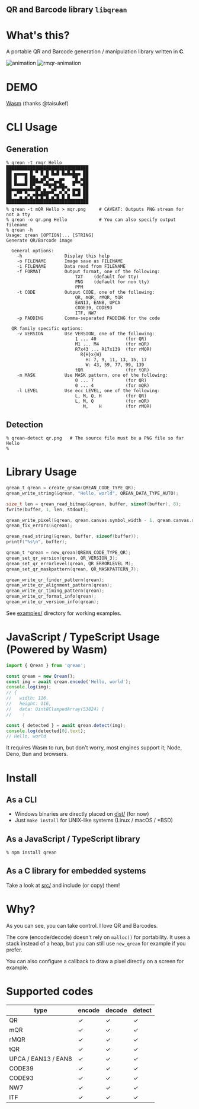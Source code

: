 QR and Barcode library `libqrean`
----

# What's this?

A portable QR and Barcode generation / manipulation library written in **C**.

![animation](https://github.com/kikuchan/libqrean/assets/445223/1fdf9b2f-df63-4c0e-8cd6-a72633f2abc3)
![rmqr-animation](https://github.com/kikuchan/libqrean/assets/445223/e56d97b3-24a3-44d2-8ee3-d0f4339c6157)

# DEMO

[Wasm](https://kikuchan.github.io/libqrean/wasm/) (thanks @taisukef)


# CLI Usage
## Generation
```
% qrean -t rmqr Hello
███████████████████████████████
██ ▄▄▄▄▄ █ ▀ █ █ █▄█ █▄█▄█▄▄ ██
██ █   █ ██▄ ▄█▀▄▄  ▄▄   ▀█ ▄██
██ █▄▄▄█ ██▀▀▀▄█▄▄█▀█▄   █▀▀▄██
██▄▄▄▄▄▄▄█▄██ ▄ ▀▄█▀▀█▀▄ ▄▄▄ ██
██ ▄▀▀ ▀▄ ▄█▄███▀▀▄▄▀▄▀▄ █▄█ ██
██▄▄▄█▄█▄█▄█▄█▄█▄█▄█▄█▄█▄▄▄▄▄██
▀▀▀▀▀▀▀▀▀▀▀▀▀▀▀▀▀▀▀▀▀▀▀▀▀▀▀▀▀▀▀
% qrean -t mQR Hello > mqr.png     # CAVEAT: Outputs PNG stream for not a tty
% qrean -o qr.png Hello            # You can also specify output filename
% qrean -h
Usage: qrean [OPTION]... [STRING]
Generate QR/Barcode image

  General options:
    -h                Display this help
    -o FILENAME       Image save as FILENAME
    -i FILENAME       Data read from FILENAME
    -f FORMAT         Output format, one of the following:
                          TXT    (default for tty)
                          PNG    (default for non tty)
                          PPM
    -t CODE           Output CODE, one of the following:
                          QR, mQR, rMQR, tQR
                          EAN13, EAN8, UPCA
                          CODE39, CODE93
                          ITF, NW7
    -p PADDING        Comma-separated PADDING for the code

  QR family specific options:
    -v VERSION        Use VERSION, one of the following:
                          1 ... 40           (for QR)
                          M1 ... M4          (for mQR)
                          R7x43 ... R17x139  (for rMQR)
                            R{H}x{W}
                              H: 7, 9, 11, 13, 15, 17
                              W: 43, 59, 77, 99, 139
                          tQR                (for tQR)
    -m MASK           Use MASK pattern, one of the following:
                          0 ... 7            (for QR)
                          0 ... 4            (for mQR)
    -l LEVEL          Use ecc LEVEL, one of the following:
                          L, M, Q, H         (for QR)
                          L, M, Q            (for mQR)
                             M,    H         (for rMQR)
```
## Detection
```
% qrean-detect qr.png   # The source file must be a PNG file so far
Hello
%
```

# Library Usage
```c
qrean_t qrean = create_qrean(QREAN_CODE_TYPE_QR);
qrean_write_string(&qrean, "Hello, world", QREAN_DATA_TYPE_AUTO);

size_t len = qrean_read_bitmap(&qrean, buffer, sizeof(buffer), 8);
fwrite(buffer, 1, len, stdout);
```

```c
qrean_write_pixel(&qrean, qrean.canvas.symbol_width - 1, qrean.canvas.symbol_height - 1, 0);
qrean_fix_errors(&qrean);

qrean_read_string(&qrean, buffer, sizeof(buffer));
printf("%s\n", buffer);
```

```c
qrean_t *qrean = new_qrean(QREAN_CODE_TYPE_QR);
qrean_set_qr_version(qrean, QR_VERSION_3);
qrean_set_qr_errorlevel(qrean, QR_ERRORLEVEL_M);
qrean_set_qr_maskpattern(qrean, QR_MASKPATTERN_7);

qrean_write_qr_finder_pattern(qrean);
qrean_write_qr_alignment_pattern(qrean);
qrean_write_qr_timing_pattern(qrean);
qrean_write_qr_format_info(qrean);
qrean_write_qr_version_info(qrean);
```

See [examples/](examples/) directory for working examples.


# JavaScript / TypeScript Usage (Powered by Wasm)

```js
import { Qrean } from 'qrean';

const qrean = new Qrean();
const img = await qrean.encode('Hello, world');
console.log(img);
// {
//   width: 116,
//   height: 116,
//   data: Uint8ClampedArray(53824) [
//    :

const { detected } = await qrean.detect(img);
console.log(detected[0].text);
// Hello, world
```

It requires Wasm to run, but don't worry, most engines support it; Node, Deno, Bun and browsers.

# Install

## As a CLI

* Windows binaries are directly placed on [dist/](dist/) (for now)
* Just `make install` for UNIX-like systems (Linux / macOS / *BSD)

## As a JavaScript / TypeScript library

```sh
% npm install qrean
```

## As a C library for embedded systems

Take a look at [src/](src/) and include (or copy) them!

# Why?

As you can see, you can take control.
I love QR and Barcodes.

The core (encode/decode) doesn't rely on `malloc()` for portability. It uses a stack instead of a heap, but you can still use `new_qrean` for example if you prefer.

You can also configure a callback to draw a pixel directly on a screen for example.

# Supported codes

| type                | encode | decode | detect
|---------------------|--------|--------|-----------
| QR                  | ✓      | ✓      | ✓
| mQR                 | ✓      | ✓      | ✓
| rMQR                | ✓      | ✓      | ✓
| tQR                 | ✓      | ✓      | ✓
| UPCA / EAN13 / EAN8 | ✓      | ✓      | ✓
| CODE39              | ✓      | ✓      | ✓
| CODE93              | ✓      | ✓      | ✓
| NW7                 | ✓      | ✓      | ✓
| ITF                 | ✓      | ✓      | ✓

